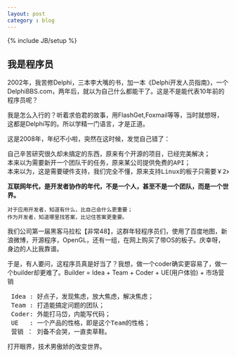 ```yaml
---
layout: post
category : blog
---
```

{% include JB/setup %}

我是程序员
- 
2002年，我苦修Delphi，三本李大嘴的书，加一本《Delphi开发人员指南》，一个DelphiBBS.com，两年后，就以为自己什么都能干了。这是不是能代表10年前的程序员呢？

我是怎么入行的？听着求伯君的故事，用FlashGet,Foxmail等等，当时就想呀，这都是Delphi写的。所以学精一门语言，才是正道。

这是2008年，年纪不小啦，突然在这时候，发觉自己错了：
<pre>自己辛苦研究很久却未搞定的东西，原来有个开源的项目，已经完美解决；
本来以为需要新开一个团队干的任务，原来某公司提供免费的API；
本来以为，这是需要硬件支持，我们完全不懂，原来支持Linux的板子只需要￥2xx...
</pre>

**互联网年代，是开发者协作的年代，不是一个人，甚至不是一个团队，而是一个世界。** 

    对于应用开发者，知道有什么，比自己会什么更重要；
    作为开发者，知道哪里找答案，比记住答案更重要。

我们公司第一届黑客马拉松【非常48】，这群年轻程序员们，使用了百度地图，新浪微博，开源程序，OpenGL，还有一组，在网上购买了带OS的板子。庆幸呀，身边的人比我靠谱。

于是，有人要问，这程序员真是好当了？我想，做一个coder确实更容易了，做一个builder却更难了。Builder = Idea + Team + Coder + UE(用户体验) + 市场营销
<pre>
 Idea : 好点子，发现焦虑，放大焦虑，解决焦虑；
 Team : 打造能搞定问题的团队；
 Coder: 外能打马岱，内能写代码；
 UE   : 一个产品的性格，即是这个Team的性格；
 营销 ： 刘备不会哭，一直卖草鞋。
</pre>

打开眼界，技术男傲娇的改变世界。